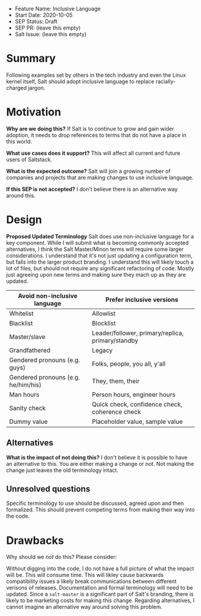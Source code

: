 - Feature Name: Inclusive Language
- Start Date: 2020-10-05
- SEP Status: Draft
- SEP PR: (leave this empty)
- Salt Issue: (leave this empty)

# Summary
[summary]: #summary

Following examples set by others in the tech industry and even the Linux kernel itself, Salt should adopt inclusive language to replace racially-charged jargon.

# Motivation
[motivation]: #motivation

**Why are we doing this?** If Salt is to continue to grow and gain wider adoption, it needs to drop references to terms that do not have a place in this world.

**What use cases does it support?** This will affect all current and future users of Saltstack.

**What is the expected outcome?** Salt will join a growing number of companies and projects that are making changes to use inclusive language.

**If this SEP is not accepted?** I don't believe there is an alternative way around this.

# Design
[design]: #detailed-design

**Proposed Updated Terminology**
Salt does use non-inclusive language for a key component. While I will submit what is becoming commonly accepted alternatives, I think the Salt Master/Minon terms will require some larger considerations. I understand that it's not just updating a configuration term, but falls into the larger product branding. I understand this will likely touch a lot of files, but should not require any significant refactoring of code. Mostly just agreeing upon new terms and making sure they mach up as they are updated. 

| Avoid non-inclusive language | Prefer inclusive versions |
| ---------------------------- | ------------------------- |
| Whitelist | Allowlist |
| Blacklist | Blocklist |
| Master/slave | Leader/follower, primary/replica, primary/standby |
| Grandfathered | Legacy |
| Gendered pronouns (e.g. guys) | Folks, people, you all, y'all |
| Gendered pronouns (e.g. he/him/his) | They, them, their |
| Man hours | Person hours, engineer hours |
| Sanity check | Quick check, confidence check, coherence check |
| Dummy value | Placeholder value, sample value |

## Alternatives
[alternatives]: #alternatives

**What is the impact of not doing this?** I don't believe it is possible to have an alternative to this. You are either making a change or not. Not making the change just leaves the old terminology intact.

## Unresolved questions
[unresolved]: #unresolved-questions

Specific terminology to use should be discussed, agreed upon and then formalized. This should prevent competing terms from making their way into the code.

# Drawbacks
[drawbacks]: #drawbacks

Why should we *not* do this? Please consider:

Without digging into the code, I do not have a full picture of what the impact will be. This will consume time. This will likley cause backwards compatibility issues a likely break communications between different verisons of releases. Documentation and formal terminology will need to be updated. Since a `salt-master` is a significant part of Salt's branding, there is likely to be marketing costs for making this change. Regarding alternatives, I cannot imagine an alternative way around solving this problem.
